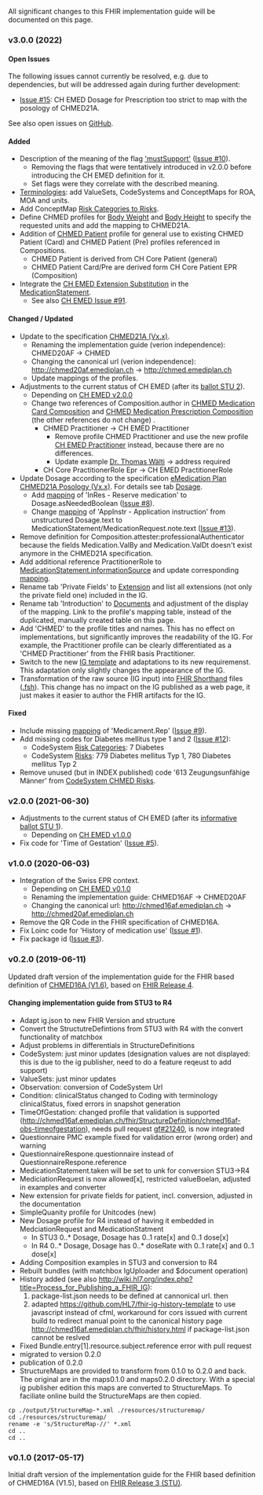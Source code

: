 
All significant changes to this FHIR implementation guide will be documented on this page.


### v3.0.0 (2022)

#### Open Issues
The following issues cannot currently be resolved, e.g. due to dependencies, but will be addressed again during further development: 
* [Issue #15](https://github.com/ahdis/chmed/issues/15): CH EMED Dosage for Prescription too strict to map with the posology of CHMED21A.

See also open issues on [GitHub](https://github.com/ahdis/chmed/issues?q=is%3Aopen+is%3Aissue).

#### Added
* Description of the meaning of the flag ['mustSupport'](index.html#mustsupport) ([Issue #10](https://github.com/ahdis/chmed/issues/10)).
   * Removing the flags that were tentatively introduced in v2.0.0 before introducing the CH EMED definition for it.
   * Set flags were they correlate with the described meaning.
* [Terminologies](terminology.html): add ValueSets, CodeSystems and ConceptMaps for ROA, MOA and units.
* Add ConceptMap [Risk Categories to Risks](ConceptMap-RiskCategories-to-Risks.html).
* Define CHMED profiles for [Body Weight](StructureDefinition-chmed-obs-bodyweight.html) and [Body Height](StructureDefinition-chmed-obs-bodyheight.html) to specify the requested units and add the mapping to CHMED21A.
* Addition of [CHMED Patient](StructureDefinition-chmed-patient.html) profile for general use to existing CHMED Patient (Card) and CHMED Patient (Pre) profiles referenced in Compositions.
   * CHMED Patient is derived from CH Core Patient (general)
   * CHMED Patient Card/Pre are derived form CH Core Patient EPR (Composition)
* Integrate the [CH EMED Extension Substitution](http://fhir.ch/ig/ch-emed/StructureDefinition-ch-emed-ext-substitution.html) in the [MedicationStatement](StructureDefinition-chmed-card-medicationstatement.html).
   * See also [CH EMED Issue #91](https://github.com/hl7ch/ch-emed/issues/91). 

#### Changed / Updated
* Update to the specification [CHMED21A (Vx.x)](TBD).
   * Renaming the implementation guide (verion independence): CHMED20AF -> CHMED
   * Changing the canonical url (verion independence): http://chmed20af.emediplan.ch -> http://chmed.emediplan.ch
   * Update mappings of the profiles.
* Adjustments to the current status of CH EMED (after its [ballot STU 2](https://fhir.ch/ig/ch-emed/2.0.0/changelog.html)).
   * Depending on [CH EMED v2.0.0](https://fhir.ch/ig/ch-emed/2.0.0/index.html)
   * Change two references of Composition.author in [CHMED Medication Card Composition](StructureDefinition-chmed-card-composition.html) and [CHMED Medication Prescription Composition](StructureDefinition-chmed-pre-composition.html) (the other references do not change) .   
      * CHMED Practitioner -> CH EMED Practitioner
         * Remove profile CHMED Practitioner and use the new profile [CH EMED Practitioner](http://fhir.ch/ig/ch-emed/StructureDefinition-ch-emed-practitioner.html) instead, because there are no differences.
         * Update example [Dr. Thomas Wälti](Practitioner-practitioner-s01.html) -> address required 
      * CH Core PractitionerRole Epr -> CH EMED PractitionerRole      
* Update Dosage according to the specification [eMedication Plan CHMED21A Posology (Vx.x)](TBD). For details see tab [Dosage](dosage.html).
   * Add [mapping](StructureDefinition-chmed-dosage-mappings.html#mappings-for-mapping-to-chmed21a-http-emediplan-ch-chmed21a) of 'InRes - Reserve medication' to Dosage.asNeededBoolean ([Issue #8](https://github.com/ahdis/chmed/issues/8)).
   * Change [mapping](StructureDefinition-chmed-card-medicationstatement-mappings.html#mappings-for-mapping-to-chmed21a-http-emediplan-ch-chmed21a) of 'AppInstr - Application instruction' from unstructured Dosage.text to MedicationStatement/MedicationRequest.note.text ([Issue #13](https://github.com/ahdis/chmed/issues/13)).
* Remove definition for Composition.attester:professionalAuthenticator because the fields Medication.ValBy and Medication.ValDt doesn't exist anymore in the CHMED21A specification.
* Add additional reference PractitionerRole to [MedicationStatement.informationSource](StructureDefinition-chmed-card-medicationstatement.html) and update corresponding [mapping](StructureDefinition-chmed-card-medicationstatement-mappings.html#mappings-for-chmed21a-http-emediplan-ch-chmed21a). 
* Rename tab 'Private Fields' to [Extension](extensions.html) and list all extensions (not only the private field one) included in the IG. 
* Rename tab 'Introduction' to [Documents](documents.html) and adjustment of the display of the mapping. Link to the profile's mapping table, instead of the duplicated, manually created table on this page.
* Add 'CHMED' to the profile titles and names. This has no effect on implementations, but significantly improves the readability of the IG. For example, the Practitioner profile can be clearly differentiated as a 'CHMED Practitioner' from the FHIR basis Practitioner.
* Switch to the new [IG template](https://github.com/ahdis/chmed/tree/master/emediplan-template) and adaptations to its new requiremenst. This adaptation only slightly changes the appearance of the IG.
* Transformation of the raw source (IG input) into [FHIR Shorthand](http://build.fhir.org/ig/HL7/fhir-shorthand/) files ([.fsh](https://github.com/ahdis/chmed/tree/master/input/fsh)). This change has no impact on the IG published as a web page, it just makes it easier to author the FHIR artifacts for the IG.

#### Fixed
* Include missing [mapping](StructureDefinition-chmed-pre-medicationrequest-mappings.html#mappings-for-chmed21a-http-emediplan-ch-chmed21a) of 'Medicament.Rep' ([Issue #9](https://github.com/ahdis/chmed/issues/9)).
* Add missing codes for Diabetes mellitus type 1 and 2 ([Issue #12](https://github.com/ahdis/chmed/issues/12)):
   * CodeSystem [Risk Categories](CodeSystem-chmed-codesystem-risks-category.html): 7 Diabetes
   * CodeSystem [Risks](CodeSystem-chmed-codesystem-risks-cdscode.html): 779 Diabetes mellitus Typ 1, 780 Diabetes mellitus Typ 2   
* Remove unused (but in INDEX published) code '613 Zeugungsunfähige Männer' from [CodeSystem CHMED Risks](CodeSystem-chmed-codesystem-risks-cdscode.html).
   


### v2.0.0 (2021-06-30)
* Adjustments to the current status of CH EMED (after its [informative ballot STU 1](https://github.com/hl7ch/ch-emed/blob/master/0.2.0_STU1-informative-ballot.md)).
   * Depending on [CH EMED v1.0.0](http://fhir.ch/ig/ch-emed/1.0.0/index.html)
* Fix code for 'Time of Gestation' ([Issue #5](https://github.com/ahdis/chmed/issues/5)). 



### v1.0.0 (2020-06-03)
* Integration of the Swiss EPR context.
   * Depending on [CH EMED v0.1.0](http://fhir.ch/ig/ch-emed/0.1.0/index.html)
   * Renaming the implementation guide: CHMED16AF -> CHMED20AF
   * Changing the canonical url: http://chmed16af.emediplan.ch -> http://chmed20af.emediplan.ch
* Remove the QR Code in the FHIR specification of CHMED16A.
* Fix Loinc code for 'History of medication use' ([Issue #1](https://github.com/ahdis/chmed/issues/1)).
* Fix package id ([Issue #3](https://github.com/ahdis/chmed/issues/3)).



### v0.2.0 (2019-06-11)
Updated draft version of the implementation guide for the FHIR based definition of [CHMED16A (V1.6)](https://emediplan.ch/dbFile/305/u-ce40/dl/eMediplan_CHMED16A_V1.6.pdf), based on [FHIR Release 4](http://hl7.org/fhir/R4/).  

#### Changing implementation guide from STU3 to R4
- Adapt ig.json to new FHIR Version and structure
- Convert the StructutreDefintions from STU3 with R4 with the convert functionality of matchbox
- Adjust problems in differentials in StructureDefinitions 
- CodeSystem: just minor updates (designation values are not displayed: this is due to the ig publisher, need to do a feature reqeust to add support) 
- ValueSets: just minor updates
- Observation: conversion of CodeSystem Url
- Condition: clinicalStatus changed to Coding with terminology clinicalStatus, fixed errors in snapshot generation
- TimeOfGestation: changed profile that validation is supported (http://chmed16af.emediplan.ch/fhir/StructureDefinition/chmed16af-obs-timeofgestation), needs pull request [gf#21240](https://github.com/hapifhir/org.hl7.fhir.core/pull/21), is now integrated
- Questionnaire PMC example fixed for validation error (wrong order) and warning
- QuestionnaireRespone.questionnaire instead of QuestionnaireRespone.reference
- MedicationStatement.taken will be set to unk for conversion STU3->R4
- MediciationRequest is now allowed[x], restricted valueBoelan, adjusted in examples and converter
- New extension for private fields for patient, incl. conversion, adjusted in the documentation 
- SimpleQuanity profile for Unitcodes (new)
- New Dosage profile for R4 instead of having it embedded in MedciationRequest and MedicationStatment 
   - In STU3 0..* Dosage, Dosage has 0..1 rate[x] and 0..1 dose[x]
   - In R4 0..* Dosage, Dosage has 0..* doseRate with 0..1 rate[x] and 0..1 dose[x]
- Adding Composition examples in STU3 and conversion to R4
- Rebuilt bundles (with matchbox IgUploader and $document operation)
- History added (see also http://wiki.hl7.org/index.php?title=Process_for_Publishing_a_FHIR_IG):
    1. package-list.json needs to be defined at cannonical url. then 
    2. adapted https://github.com/HL7/fhir-ig-history-template to use javascript instead of cfml, workaround for cors issued with current build to redirect manual point to the canonical history page http://chmed16af.emediplan.ch/fhir/history.html if package-list.json cannot be reslved
- Fixed Bundle.entry[1].resource.subject.reference	error with pull request    
- migrated to version 0.2.0
- publication of 0.2.0
- StructureMaps are provided to transform from 0.1.0 to 0.2.0 and back. The original are in the maps0.1.0 and maps0.2.0 directory. With a special ig publisher edition this maps are converted to StructureMaps. To faciliate online build the StructureMaps are then copied.

```
cp ./output/StructureMap-*.xml ./resources/structuremap/
cd ./resources/structuremap/
rename -e 's/StructureMap-//' *.xml
cd ..
cd ..
```



### v0.1.0 (2017-05-17)
Initial draft version of the implementation guide for the FHIR based definition of CHMED16A (V1.5), based on [FHIR Release 3 (STU)](http://hl7.org/fhir/STU3/). 
